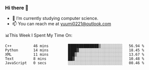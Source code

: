 ### Hi there 👋

- 📕 I’m currently studying computer science.
- 📫 You can reach me at yuumi0221@outlook.com


📊This Week I Spent My Time On:
<!--START_SECTION:waka-->

```text
C++          46 mins         ██████████████▒░░░░░░░░░░   56.94 %
Python       14 mins         ████▓░░░░░░░░░░░░░░░░░░░░   18.45 %
XML          11 mins         ███▒░░░░░░░░░░░░░░░░░░░░░   13.67 %
Text         8 mins          ██▓░░░░░░░░░░░░░░░░░░░░░░   10.48 %
JavaScript   0 secs          ░░░░░░░░░░░░░░░░░░░░░░░░░   00.46 %
```

<!--END_SECTION:waka-->

<!--
**Yuumi0221/Yuumi0221** is a ✨ _special_ ✨ repository because its `README.md` (this file) appears on your GitHub profile.

Here are some ideas to get you started:

- 🔭 I’m currently working on ...
- 🌱 I’m currently learning ...
- 👯 I’m looking to collaborate on ...
- 🤔 I’m looking for help with ...
- 💬 Ask me about ...
- 📫 How to reach me: ...
- 😄 Pronouns: ...
- ⚡ Fun fact: ...
-->
